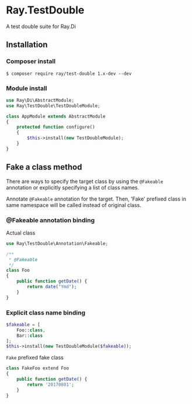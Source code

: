 # Ray.TestDouble 

A test double suite for Ray.Di

## Installation

### Composer install

    $ composer require ray/test-double 1.x-dev --dev
    
### Module install

```php
use Ray\Di\AbstractModule;
use Ray\TestDouble\TestDoubleModule;

class AppModule extends AbstractModule
{
    protected function configure()
    {
        $this->install(new TestDoubleModule);
    }
}
```

## Fake a class method


There are ways to specify the target class by using the `@Fakeable` annotation or explicitly specifying a list of class names.

Annotate `@Fakeable` annotation for the target. Then, 'Fake' prefixed class in same namespace will be called instead of original class.

### @Fakeable annotation binding

Actual class

```php
use Ray\TestDouble\Annotation\Fakeable;

/**
 * @Fakeable
 */
class Foo
{
    public function getDate() {
        return date("Ymd");
    }
}
```

### Explicit class name binding

```php
$fakeable = [
    Foo::class,
    Bar::class
];
$this->install(new TestDoubleModule($fakeable));

```

`Fake` prefixed fake class

```php
class FakeFoo extend Foo
{
    public function getDate() {
        return '20170801';
    }
}
```
